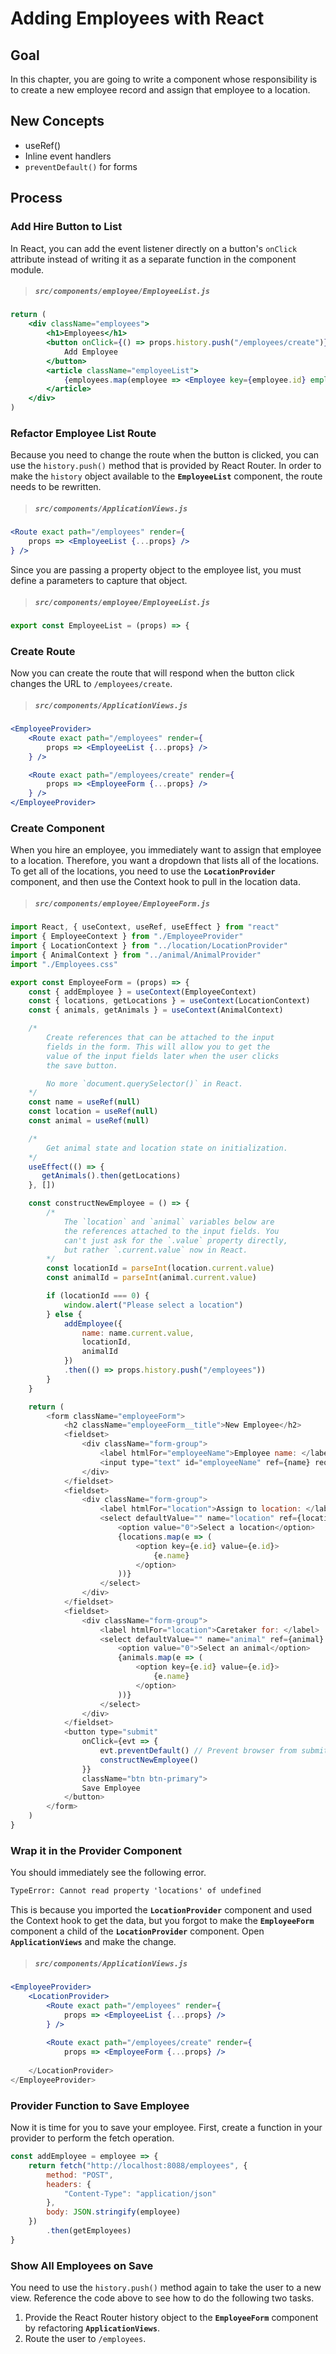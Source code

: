 # Adding Employees with React

## Goal

In this chapter, you are going to write a component whose responsibility is to create a new employee record and assign that employee to a location.

## New Concepts

* useRef()
* Inline event handlers
* `preventDefault()` for forms

## Process

### Add Hire Button to List

In React, you can add the event listener directly on a button's `onClick` attribute instead of writing it as a separate function in the component module.

> ##### `src/components/employee/EmployeeList.js`

```jsx
return (
    <div className="employees">
        <h1>Employees</h1>
        <button onClick={() => props.history.push("/employees/create")}>
            Add Employee
        </button>
        <article className="employeeList">
            {employees.map(employee => <Employee key={employee.id} employee={employee} />)}
        </article>
    </div>
)
```

### Refactor Employee List Route

Because you need to change the route when the button is clicked, you can use the `history.push()` method that is provided by React Router. In order to make the `history` object available to the **`EmployeeList`** component, the route needs to be rewritten.

> ##### `src/components/ApplicationViews.js`

```jsx
<Route exact path="/employees" render={
    props => <EmployeeList {...props} />
} />
```


Since you are passing a property object to the employee list, you must define a parameters to capture that object.

> ##### `src/components/employee/EmployeeList.js`

```js
export const EmployeeList = (props) => {
```

### Create Route

Now you can create the route that will respond when the button click changes the URL to `/employees/create`.

> ##### `src/components/ApplicationViews.js`

```jsx
<EmployeeProvider>
    <Route exact path="/employees" render={
        props => <EmployeeList {...props} />
    } />

    <Route exact path="/employees/create" render={
        props => <EmployeeForm {...props} />
    } />
</EmployeeProvider>
```

### Create Component

When you hire an employee, you immediately want to assign that employee to a location. Therefore, you want a dropdown that lists all of the locations. To get all of the locations, you need to use the **`LocationProvider`** component, and then use the Context hook to pull in the location data.

> ##### `src/components/employee/EmployeeForm.js`

```js
import React, { useContext, useRef, useEffect } from "react"
import { EmployeeContext } from "./EmployeeProvider"
import { LocationContext } from "../location/LocationProvider"
import { AnimalContext } from "../animal/AnimalProvider"
import "./Employees.css"

export const EmployeeForm = (props) => {
    const { addEmployee } = useContext(EmployeeContext)
    const { locations, getLocations } = useContext(LocationContext)
    const { animals, getAnimals } = useContext(AnimalContext)

    /*
        Create references that can be attached to the input
        fields in the form. This will allow you to get the
        value of the input fields later when the user clicks
        the save button.

        No more `document.querySelector()` in React.
    */
    const name = useRef(null)
    const location = useRef(null)
    const animal = useRef(null)

    /*
        Get animal state and location state on initialization.
    */
    useEffect(() => {
       getAnimals().then(getLocations)
    }, [])

    const constructNewEmployee = () => {
        /*
            The `location` and `animal` variables below are
            the references attached to the input fields. You
            can't just ask for the `.value` property directly,
            but rather `.current.value` now in React.
        */
        const locationId = parseInt(location.current.value)
        const animalId = parseInt(animal.current.value)

        if (locationId === 0) {
            window.alert("Please select a location")
        } else {
            addEmployee({
                name: name.current.value,
                locationId,
                animalId
            })
            .then(() => props.history.push("/employees"))
        }
    }

    return (
        <form className="employeeForm">
            <h2 className="employeeForm__title">New Employee</h2>
            <fieldset>
                <div className="form-group">
                    <label htmlFor="employeeName">Employee name: </label>
                    <input type="text" id="employeeName" ref={name} required autoFocus className="form-control" placeholder="Employee name" />
                </div>
            </fieldset>
            <fieldset>
                <div className="form-group">
                    <label htmlFor="location">Assign to location: </label>
                    <select defaultValue="" name="location" ref={location} id="employeeLocation" className="form-control" >
                        <option value="0">Select a location</option>
                        {locations.map(e => (
                            <option key={e.id} value={e.id}>
                                {e.name}
                            </option>
                        ))}
                    </select>
                </div>
            </fieldset>
            <fieldset>
                <div className="form-group">
                    <label htmlFor="location">Caretaker for: </label>
                    <select defaultValue="" name="animal" ref={animal} id="employeeAnimal" className="form-control" >
                        <option value="0">Select an animal</option>
                        {animals.map(e => (
                            <option key={e.id} value={e.id}>
                                {e.name}
                            </option>
                        ))}
                    </select>
                </div>
            </fieldset>
            <button type="submit"
                onClick={evt => {
                    evt.preventDefault() // Prevent browser from submitting the form
                    constructNewEmployee()
                }}
                className="btn btn-primary">
                Save Employee
            </button>
        </form>
    )
}
```

### Wrap it in the Provider Component

You should immediately see the following error.

```html
TypeError: Cannot read property 'locations' of undefined
```

This is because you imported the **`LocationProvider`** component and used the Context hook to get the data, but you forgot to make the **`EmployeeForm`** component a child of the **`LocationProvider`** component. Open **`ApplicationViews`** and make the change.

> ##### `src/components/ApplicationViews.js`

```jsx
<EmployeeProvider>
    <LocationProvider>
        <Route exact path="/employees" render={
            props => <EmployeeList {...props} />
        } />
        
        <Route exact path="/employees/create" render={
            props => <EmployeeForm {...props} />
            
    </LocationProvider>
</EmployeeProvider>
```

### Provider Function to Save Employee

Now it is time for you to save your employee. First, create a function in your provider to perform the fetch operation.

```js
const addEmployee = employee => {
    return fetch("http://localhost:8088/employees", {
        method: "POST",
        headers: {
            "Content-Type": "application/json"
        },
        body: JSON.stringify(employee)
    })
        .then(getEmployees)
}
```

### Show All Employees on Save

You need to use the `history.push()` method again to take the user to a new view. Reference the code above to see how to do the following two tasks.

1. Provide the React Router history object to the **`EmployeeForm`** component by refactoring **`ApplicationViews`**.
1. Route the user to `/employees`.
